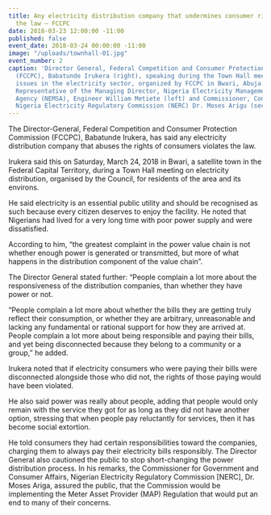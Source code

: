 ```yaml
---
title: Any electricity distribution company that undermines consumer rights violates
  the law – FCCPC
date: 2018-03-23 12:00:00 -11:00
published: false
event_date: 2018-03-24 00:00:00 -11:00
image: "/uploads/townhall-01.jpg"
event_number: 2
caption: 'Director General, Federal Competition and Consumer Protection Commission
  (FCCPC), Babatunde Irukera (right), speaking during the Town Hall meeting on consumer
  issues in the electricity sector, organized by FCCPC in Bwari, Abuja. Seated (front):
  Representative of the Managing Director, Nigeria Electricity Management Service
  Agency (NEMSA), Engineer William Metiete (left) and Commissioner, Consumer Affairs,
  Nigeria Electricity Regulatory Commission (NERC) Dr. Moses Arigu (second left).'
---
```


The Director-General, Federal Competition and Consumer Protection Commission (FCCPC), Babatunde Irukera, has said any electricity distribution company that abuses the rights of consumers violates the law.

Irukera said this on Saturday, March 24, 2018 in Bwari, a satellite town in the Federal Capital Territory, during a Town Hall meeting on electricity distribution, organised by the Council, for residents of the area and its environs.

He said electricity is an essential public utility and should be recognised as such because every citizen deserves to enjoy the facility. He noted that Nigerians had lived for a very long time with poor power supply and were dissatisfied.

According to him, “the greatest complaint in the power value chain is not whether enough power is generated or transmitted, but more of what happens in the distribution component of the value chain”.

The Director General stated further: “People complain a lot more about the responsiveness of the distribution companies, than whether they have power or not.

“People complain a lot more about whether the bills they are getting truly reflect their consumption, or whether they are arbitrary, unreasonable and lacking any fundamental or rational support for how they are arrived at. People complain a lot more about being responsible and paying their bills, and yet being disconnected because they belong to a community or a group,” he added.

Irukera noted that if electricity consumers who were paying their bills were disconnected alongside those who did not, the rights of those paying would have been violated.

He also said power was really about people, adding that people would only remain with the service they got for as long as they did not have another option, stressing that when people pay reluctantly for services, then it has become social extortion.

He told consumers they had certain responsibilities toward the companies, charging them to always pay their electricity bills responsibly. The Director General also cautioned the public to stop short-changing the power distribution process. In his remarks, the Commissioner for Government and Consumer Affairs, Nigerian Electricity Regulatory Commission \[NERC\], Dr. Moses Ariga, assured the public, that the Commission would be implementing the Meter Asset Provider (MAP) Regulation that would put an end to many of their concerns.